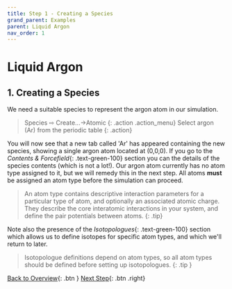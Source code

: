 ```yaml
---
title: Step 1 - Creating a Species
grand_parent: Examples
parent: Liquid Argon
nav_order: 1
---
```

# Liquid Argon

## 1. Creating a Species

We need a suitable species to represent the argon atom in our simulation.

> Species &#8680; Create...→Atomic
{: .action .action_menu}
> Select argon (Ar) from the periodic table
{: .action}

You will now see that a new tab called 'Ar' has appeared containing the new species, showing a single argon atom located at (0,0,0). If you go to the _Contents & Forcefield_{: .text-green-100} section you can the details of the species contents (which is not a lot!). Our argon atom currently has no atom type assigned to it, but we will remedy this in the next step. All atoms **must** be assigned an atom type before the simulation can proceed.

> An atom type contains descriptive interaction parameters for a particular type of atom, and optionally an associated atomic charge. They describe the core interatomic interactions in your system, and define the pair potentials between atoms.
{: .tip}

Note also the presence of the _Isotopologues_{: .text-green-100} section which allows us to define isotopes for specific atom types, and which we'll return to later.

> Isotopologue definitions depend on atom types, so all atom types should be defined before setting up isotopologues.
{: .tip }

[Back to Overview](index.md){: .btn }   [Next Step](step2.md){: .btn .right}
